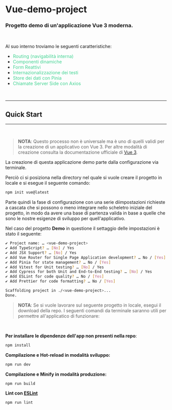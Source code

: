# Vue-demo-project
### Progetto demo di un'applicazione Vue 3 moderna.
<br>

Al suo interno troviamo le seguenti caratteristiche:
- <span style="color:#42D392"> Routing (navigabilità interna)</span> 
- <span style="color:#42D392"> Componenti dinamiche</span> 
- <span style="color:#42D392"> Form Reattivi </span>
- <span style="color:#42D392"> Internazionalizzazione dei testi</span> 
- <span style="color:#42D392"> Store dei dati con Pinia </span>
- <span style="color:#42D392"> Chiamate Server Side con Axios</span> 

<br>
<hr>

## Quick Start
<hr>
<br>

> **NOTA**: Questo processo non è universale ma è uno di quelli validi per la creazione di un applicativo con Vue 3. Per altre modalità di creazione consulta la documentazione ufficiale di [Vue 3](https://vuejs.org/guide/quick-start.html).

La creazione di questa applicazione demo parte dalla configurazione via terminale.

Perciò ci si posiziona nella directory nel quale si vuole creare il progetto in locale e si esegue il seguente comando:

```sh
npm init vue@latest
```

Parte quindi la fase di configurazione con una serie diimpostazioni richieste a cascata che si possono o meno integrare nello scheletro iniziale del progetto, in modo da avere una base di partenza valida in base a quelle che sono le nostre esigenze di sviluppo per quell'applicativo.

Nel caso del progetto **Demo** in questione il settaggio delle impostazioni è stato il seguente:

```sh
✔ Project name: … <vue-demo-project>
✔ Add TypeScript? … [No] / Yes
✔ Add JSX Support? … [No] / Yes
✔ Add Vue Router for Single Page Application development? … No / [Yes]
✔ Add Pinia for state management? … No / [Yes]
✔ Add Vitest for Unit testing? … [No] / Yes
✔ Add Cypress for both Unit and End-to-End testing? … [No] / Yes
✔ Add ESLint for code quality? … No / [Yes]
✔ Add Prettier for code formatting? … No / [Yes]

Scaffolding project in ./<vue-demo-project>...
Done.
```
>**NOTA**: Se si vuole lavorare sul seguente progetto in locale, esegui il download della repo. I seguenti comandi da terminale saranno utili per permettre all'applicatico di funzionare:

<br>

**Per installare le dipendenze dell'app non presenti nella repo**:

```sh
npm install 
```

**Compilazione e Hot-reload in modalità sviluppo:**

```sh
npm run dev 
```

**Compilazione e Minify in modalità produzione:**

```sh
npm run build
```

**Lint con [ESLint](https://eslint.org/)**

```sh
npm run lint
```


